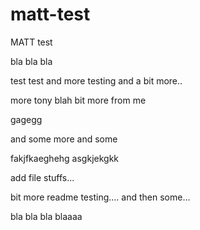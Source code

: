 # matt-test
MATT test

bla bla bla

test test and more testing
and a bit more..

more tony blah
bit more from me 

gagegg

and some more and some



fakjfkaeghehg
asgkjekgkk

add file stuffs...

bit more readme testing....
and then some...

bla bla bla
blaaaa
